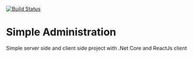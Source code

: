 [![Build Status](https://dev.azure.com/sjh-personal/Simple%20Administration/_apis/build/status/j-hashemi.SimpleAdministration?branchName=main&jobName=Job)](https://dev.azure.com/sjh-personal/Simple%20Administration/_build/latest?definitionId=1&branchName=main)
# Simple Administration
Simple server side and client side project with .Net Core and ReactJs client 
